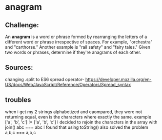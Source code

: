 # anagram

## Challenge:
An <b>anagram</b> is a word or phrase formed by rearranging the letters of a different word or phrase irrespective of spaces. For example, "orchestra" and "carthorse." Another example is "rail safety" and  "fairy tales." Given two words or phrases, determine if they're anagrams of each other.

## Sources:
changing .split to ES6 spread operator-
https://developer.mozilla.org/en-US/docs/Web/JavaScript/Reference/Operators/Spread_syntax

## troubles
when i get my 2 strings alphabetized and caompared, they were not returning equal, even is the characters where exactly the same. 
example ['a', 'b', 'c'] != ['a', 'b', 'c']
I decided to rejoin the characters in the array with join()
abc === abc
I found that using toString() also solved the problem
a,b,c === a,b,c

